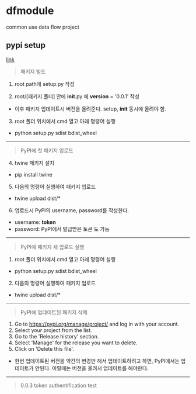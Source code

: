 
# dfmodule
 common use data flow project

## pypi setup
[link](doc/pypi_setup.md)

> 패키지 빌드

1. root path에 setup.py 작성

2. root/[패키지 폴더] 안에 __init__.py 에 __version__ = '0.0.1' 작성
 - 이후 패키지 업데이트시 버전을 올려준다. setup, __init__ 동시에 올려야 함.

3. root 폴더 위치에서 cmd 열고 아래 명령어 실행
 - python setup.py sdist bdist_wheel

---

> PyPI에 첫 패키지 업로드

4. twine 패키지 설치
 - pip install twine

5. 다음의 명령어 실행하여 패키지 업로드
 - twine upload dist/*

6. 업로드시 PyPI의 username, password를 작성한다.
- username: __token__
- password: PyPI에서 발급받은 토큰
도 가능

---

> PyPI에 패키지 새 업로드 실행

1. root 폴더 위치에서 cmd 열고 아래 명령어 실행
 - python setup.py sdist bdist_wheel

2. 다음의 명령어 실행하여 패키지 업로드
 - twine upload dist/*

---

> PyPI에 업데이트된 패키지 삭제

1. Go to https://pypi.org/manage/project/ and log in with your account.
2. Select your project from the list.
3. Go to the 'Release history' section.
4. Select 'Manage' for the release you want to delete.
5. Click on 'Delete this file'.

- 한번 업데이트된 버전을 약간의 변경만 해서 업데이트하려고 하면, PyPI에서는 업데이트가 안된다. 이럴때는 버전을 올려서 업데이트를 해야한다.

---

> 0.0.3 token authentification test
